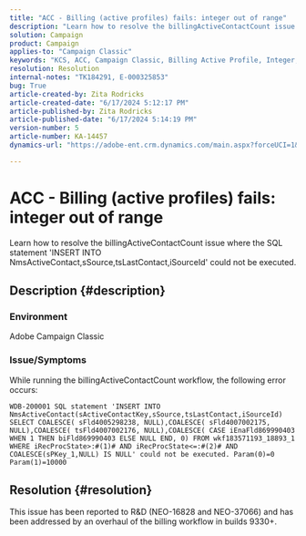 ```yaml
---
title: "ACC - Billing (active profiles) fails: integer out of range"
description: "Learn how to resolve the billingActiveContactCount issue."
solution: Campaign
product: Campaign
applies-to: "Campaign Classic"
keywords: "KCS, ACC, Campaign Classic, Billing Active Profile, Integer, out of range"
resolution: Resolution
internal-notes: "TK184291, E-000325853"
bug: True
article-created-by: Zita Rodricks
article-created-date: "6/17/2024 5:12:17 PM"
article-published-by: Zita Rodricks
article-published-date: "6/17/2024 5:14:19 PM"
version-number: 5
article-number: KA-14457
dynamics-url: "https://adobe-ent.crm.dynamics.com/main.aspx?forceUCI=1&pagetype=entityrecord&etn=knowledgearticle&id=881f9bbd-cc2c-ef11-840a-002248084fbb"

---
```

# ACC - Billing (active profiles) fails: integer out of range


Learn how to resolve the billingActiveContactCount issue where the SQL statement 'INSERT INTO NmsActiveContact,sSource,tsLastContact,iSourceId' could not be executed.

## Description {#description}


### Environment

Adobe Campaign Classic

### Issue/Symptoms

While running the billingActiveContactCount workflow, the following error occurs:

`WDB-200001 SQL statement 'INSERT INTO NmsActiveContact(sActiveContactKey,sSource,tsLastContact,iSourceId) SELECT COALESCE( sFld4005298238, NULL),COALESCE( sFld4007002175, NULL),COALESCE( tsFld4007002176, NULL),COALESCE( CASE iEnaFld869990403 WHEN 1 THEN biFld869990403 ELSE NULL END, 0) FROM wkf183571193_18893_1 WHERE iRecProcState>:#(1)# AND iRecProcState<=:#(2)# AND COALESCE(sPKey_1,NULL) IS NULL' could not be executed. Param(0)=0 Param(1)=10000`


## Resolution {#resolution}


This issue has been reported to R&D (NEO-16828 and NEO-37066) and has been addressed by an overhaul of the billing workflow in builds 9330+.
